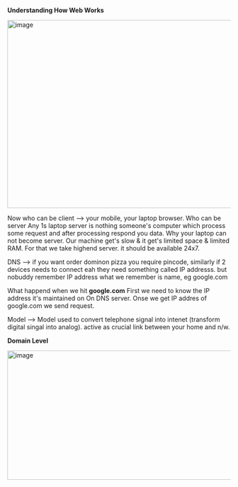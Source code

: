 **Understanding How Web Works**

<img width="1263" height="425" alt="image" src="https://github.com/user-attachments/assets/3db1a78e-82f9-4306-b39f-8b5d5370e075" />

Now who can be client --> your mobile, your laptop browser. Who can be server Any 1s laptop server is nothing someone's computer which process some request and after processing respond you data.
Why your laptop can not become server. Our machine get's slow  & it get's limited space & limited RAM. For that we take highend server. it should be available 24x7.

DNS --> 
if you want order dominon pizza you require pincode, similarly if 2 devices needs to connect eah they need something called IP addresss. but nobuddy remember IP address what we remember is name, eg google.com

What happend when we hit **google.com** First we need to know the IP address it's maintained on On DNS server.
Onse we get IP addres of google.com we send request.

Model --> Model used to  convert telephone signal into intenet (transform digital singal into analog). active as crucial link between your home and n/w.

**Domain Level**

<img width="809" height="292" alt="image" src="https://github.com/user-attachments/assets/b2840bd7-b65b-4475-9b23-2ab23b5eed69" />
